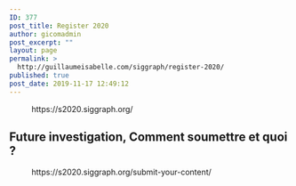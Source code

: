 ```yaml
---
ID: 377
post_title: Register 2020
author: gicomadmin
post_excerpt: ""
layout: page
permalink: >
  http://guillaumeisabelle.com/siggraph/register-2020/
published: true
post_date: 2019-11-17 12:49:12
---
```

<!-- wp:core-embed/wordpress {"url":"https://s2020.siggraph.org/","type":"wp-embed","providerNameSlug":"siggraph","className":""} --><figure class="wp-block-embed-wordpress wp-block-embed is-type-wp-embed is-provider-siggraph">

<div class="wp-block-embed__wrapper">
  https://s2020.siggraph.org/
</div></figure> 

<!-- /wp:core-embed/wordpress -->

<!-- wp:heading -->

## Future investigation, Comment soumettre et quoi ?

<!-- /wp:heading -->

<!-- wp:core-embed/wordpress {"url":"https://s2020.siggraph.org/submit-your-content/","type":"wp-embed","providerNameSlug":"siggraph","className":""} --><figure class="wp-block-embed-wordpress wp-block-embed is-type-wp-embed is-provider-siggraph">

<div class="wp-block-embed__wrapper">
  https://s2020.siggraph.org/submit-your-content/
</div></figure> 

<!-- /wp:core-embed/wordpress -->